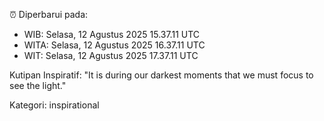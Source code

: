 ⏰ Diperbarui pada:
- WIB: Selasa, 12 Agustus 2025 15.37.11 UTC
- WITA: Selasa, 12 Agustus 2025 16.37.11 UTC
- WIT: Selasa, 12 Agustus 2025 17.37.11 UTC

Kutipan Inspiratif:
"It is during our darkest moments that we must focus to see the light."


Kategori: inspirational

